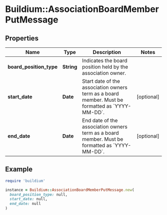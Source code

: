 # Buildium::AssociationBoardMemberPutMessage

## Properties

| Name | Type | Description | Notes |
| ---- | ---- | ----------- | ----- |
| **board_position_type** | **String** | Indicates the board position held by the association owner. |  |
| **start_date** | **Date** | Start date of the association owners term as a board member. Must be formatted as &#x60;YYYY-MM-DD&#x60;. | [optional] |
| **end_date** | **Date** | End date of the association owners term as a board member. Must be formatted as &#x60;YYYY-MM-DD&#x60;. | [optional] |

## Example

```ruby
require 'buildium'

instance = Buildium::AssociationBoardMemberPutMessage.new(
  board_position_type: null,
  start_date: null,
  end_date: null
)
```

